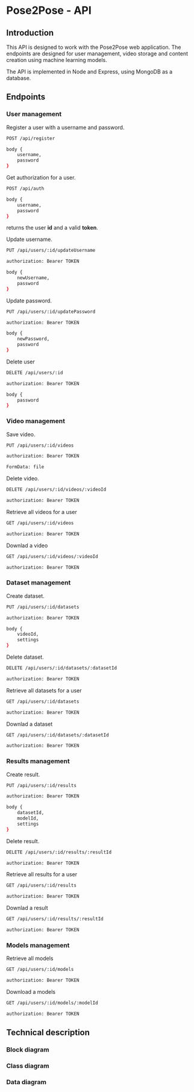 # Pose2Pose - API

## Introduction

This API is designed to work with the Pose2Pose web application. The endpoints are designed for user management, video storage and content creation using machine learning models.

The API is implemented in Node and Express, using MongoDB as a database. 

## Endpoints

### User management

Register a user with a username and password.

```bash
POST /api/register
```

```bash
body {
    username, 
    password
}
```

Get authorization for a user.

```bash
POST /api/auth
```

```bash
body {
    username, 
    password
}
```

returns the user **id** and a valid **token**.

Update username.

```bash
PUT /api/users/:id/updateUsername
```

```bash
authorization: Bearer TOKEN
```

```bash
body {
    newUsername, 
    password
}
```

Update password.

```bash
PUT /api/users/:id/updatePassword
```

```bash
authorization: Bearer TOKEN
```

```bash
body {
    newPassword, 
    password
}
```

Delete user

```bash
DELETE /api/users/:id
```

```bash
authorization: Bearer TOKEN
```

```bash
body {
    password
}
```

### Video management

Save video.

```bash
PUT /api/users/:id/videos
```

```bash
authorization: Bearer TOKEN
```

```bash
FormData: file
```

Delete video.

```bash
DELETE /api/users/:id/videos/:videoId
```

```bash
authorization: Bearer TOKEN
```

Retrieve all videos for a user

```bash
GET /api/users/:id/videos
```

```bash
authorization: Bearer TOKEN
```

Downlad a video

```bash
GET /api/users/:id/videos/:videoId
```

```bash
authorization: Bearer TOKEN
```

### Dataset management

Create dataset.

```bash
PUT /api/users/:id/datasets
```

```bash
authorization: Bearer TOKEN
```

```bash
body {
    videoId,
    settings
}
```

Delete dataset.

```bash
DELETE /api/users/:id/datasets/:datasetId
```

```bash
authorization: Bearer TOKEN
```

Retrieve all datasets for a user

```bash
GET /api/users/:id/datasets
```

```bash
authorization: Bearer TOKEN
```

Downlad a dataset

```bash
GET /api/users/:id/datasets/:datasetId
```

```bash
authorization: Bearer TOKEN
```

### Results management

Create result.

```bash
PUT /api/users/:id/results
```
```bash
authorization: Bearer TOKEN
```
```bash
body {
    datasetId,
    modelId,
    settings
}
```
Delete result.

```bash
DELETE /api/users/:id/results/:resultId
```

```bash
authorization: Bearer TOKEN
```

Retrieve all results for a user

```bash
GET /api/users/:id/results
```

```bash
authorization: Bearer TOKEN
```

Downlad a result

```bash
GET /api/users/:id/results/:resultId
```

```bash
authorization: Bearer TOKEN
```

### Models management

Retrieve all models

```bash
GET /api/users/:id/models
```

```bash
authorization: Bearer TOKEN
```

Download a models

```bash
GET /api/users/:id/models/:modelId
```

```bash
authorization: Bearer TOKEN
```
## Technical description

### Block diagram

### Class diagram

### Data diagram